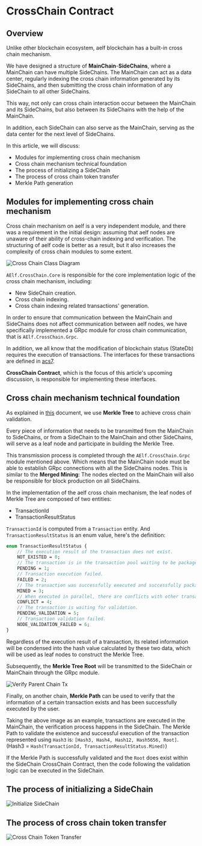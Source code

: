 # CrossChain Contract

## Overview

Unlike other blockchain ecosystem, aelf blockchain has a built-in cross chain mechanism.

We have designed a structure of **MainChain**-**SideChains**, where a MainChain can have multiple SideChains.
The MainChain can act as a data center, regularly indexing the cross chain information generated by its SideChains, 
and then submitting the cross chain information of any SideChain to all other SideChains. 

This way, not only can cross chain interaction occur between the MainChain and its SideChains, but also between its SideChains with the help of the MainChain.

In addition, each SideChain can also serve as the MainChain, serving as the data center for the next level of SideChains.

In this article, we will discuss:

- Modules for implementing cross chain mechanism
- Cross chain mechanism technical foundation
- The process of initializing a SideChain
- The process of cross chain token transfer
- Merkle Path generation

## Modules for implementing cross chain mechanism

Cross chain mechanism on aelf is a very independent module, 
and there was a requirement in the initial design: 
assuming that aelf nodes are unaware of their ability of cross-chain indexing and verification. 
The structuring of aelf code is better as a result, but it also increases the complexity of cross chain modules to some extent.

![Cross Chain Class Diagram](images/cross-chain-class-diagram.png)

`AElf.CrossChain.Core` is responsible for the core implementation logic of the cross chain mechanism, including:

- New SideChain creation.
- Cross chain indexing.
- Cross chain indexing related transactions' generation.

In order to ensure that communication between the MainChain and SideChains does not affect communication between aelf nodes, 
we have specifically implemented a GRpc module for cross chain communication, that is `AElf.CrossChain.Grpc`.

In addition, we all know that the modification of blockchain status (StateDb) requires the execution of transactions. 
The interfaces for these transactions are defined in [acs7](https://docs.aelf.io/en/latest/reference/acs/acs7.html).

**CrossChain Contract**, which is the focus of this article's upcoming discussion, 
is responsible for implementing these interfaces.

## Cross chain mechanism technical foundation

As explained in [this](https://aelf-ean.readthedocs.io/en/latest/architecture/cross-chain/crosschain-verification.html) document, 
we use **Merkle Tree** to achieve cross chain validation.

Every piece of information that needs to be transmitted from the MainChain to SideChains, or from a SideChain to the MainChain and other SideChains, 
will serve as a leaf node and participate in building the Merkle Tree.

This transmission process is completed through the `AElf.CrossChain.Grpc` module mentioned above.
Which means that the MainChain node must be able to establish GRpc connections with all the SideChains nodes.
This is similar to the **Merged Mining**:
The nodes elected on the MainChain will also be responsible for block production on all SideChains.

In the implementation of the aelf cross chain mechanism, the leaf nodes of Merkle Tree are composed of two entities:

- TransactionId
- TransactionResultStatus

`TransactionId` is computed from a `Transaction` entity.
And `TransactionResultStatus` is an enum value, here's the definition:

```protobuf
enum TransactionResultStatus {
    // The execution result of the transaction does not exist.
    NOT_EXISTED = 0;
    // The transaction is in the transaction pool waiting to be packaged.
    PENDING = 1;
    // Transaction execution failed.
    FAILED = 2;
    // The transaction was successfully executed and successfully packaged into a block.
    MINED = 3;
    // When executed in parallel, there are conflicts with other transactions.
    CONFLICT = 4;
    // The transaction is waiting for validation.
    PENDING_VALIDATION = 5;
    // Transaction validation failed.
    NODE_VALIDATION_FAILED = 6;
}
```

Regardless of the execution result of a transaction, 
its related information will be condensed into the hash value calculated by these two data, 
which will be used as leaf nodes to construct the Merkle Tree.

Subsequently, the **Merkle Tree Root** will be transmitted to the SideChain or MainChain through the GRpc module.

![Verify Parent Chain Tx](images/verify-parent-chain-tx.png)

Finally, on another chain,
**Merkle Path** can be used to verify that the information of a certain transaction exists and has been successfully executed by the user.

Taking the above image as an example, transactions are executed in the MainChain, the verification process happens in the SideChain.
The Merkle Path to validate the existence and successful execution of the transaction represented using `Hash3` is:
`[Hash3, Hash4, Hash12, Hash5656, Root]`.
(Hash3 = `Hash(TransactionId, TransactionResultStatus.Mined)`)

If the Merkle Path is successfully validated and the `Root` does exist within the SideChain CrossChain Contract, 
then the code following the validation logic can be executed in the SideChain.

## The process of initializing a SideChain

![Initialize SideChain](images/initialize-side-chain.png)

## The process of cross chain token transfer

![Cross Chain Token Transfer](images/cross-chain-token-transfer.png)

